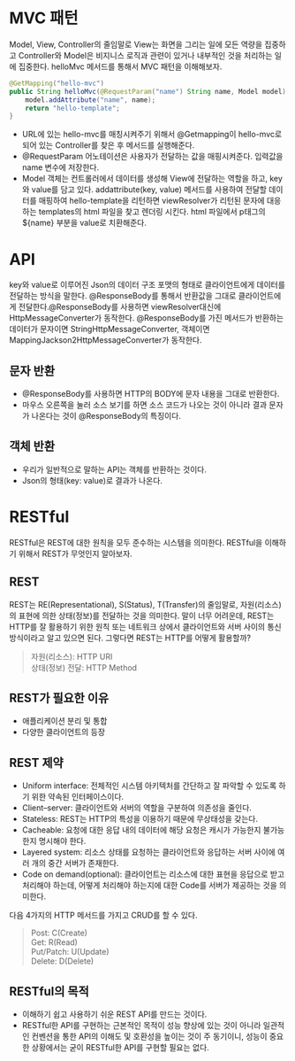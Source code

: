 # MVC 패턴
Model, View, Controller의 줄임말로 View는 화면을 그리는 일에 모든 역량을 집중하고 Controller와 Model은 비지니스 로직과 관련이 있거나 내부적인 것을 처리하는 일에 집중한다. helloMvc 메서드를 통해서 MVC 패턴을 이해해보자.

```java
@GetMapping("hello-mvc")
public String helloMvc(@RequestParam("name") String name, Model model) {
    model.addAttribute("name", name);
    return "hello-template";
}
```

- URL에 있는 hello-mvc를 매칭시켜주기 위해서 @Getmapping이 hello-mvc로 되어 있는 Controller를 찾은 후 메서드를 실행해준다.
- @RequestParam 어노테이션은 사용자가 전달하는 값을 매핑시켜준다. 입력값을 name 변수에 저장한다. 
- Model 객체는 컨트롤러에서 데이터를 생성해 View에 전달하는 역할을 하고, key와 value를 담고 있다. addattribute(key, value) 메서드를 사용하여 전달할 데이터를 매핑하여 hello-template을 리턴하면 viewResolver가 리턴된 문자에 대응하는 templates의 html 파일을 찾고 렌더링 시킨다. html 파일에서 p태그의 ${name} 부분을 value로 치환해준다.

# API
key와 value로 이루어진 Json의 데이터 구조 포맷의 형태로 클라이언트에게 데이터를 전달하는 방식을 말한다. @ResponseBody를 통해서 반환값을 그대로 클라이언트에게 전달한다.@ResponseBody를 사용하면 viewResolver대신에 HttpMessageConverter가 동작한다. @ResponseBody를 가진 메서드가 반환하는 데이터가 문자이면 StringHttpMessageConverter, 객체이면 MappingJackson2HttpMessageConverter가 동작한다.

## 문자 반환
- @ResponseBody를 사용하면 HTTP의 BODY에 문자 내용을 그대로 반환한다.
- 마우스 오른쪽을 눌러 소스 보기를 하면 소스 코드가 나오는 것이 아니라 결과 문자가 나온다는 것이 @ResponseBody의 특징이다.

## 객체 반환
- 우리가 일반적으로 말하는 API는 객체를 반환하는 것이다. 
- Json의 형태(key: value)로 결과가 나온다.

# RESTful
RESTful은 REST에 대한 원칙을 모두 준수하는 시스템을 의미한다. RESTful을 이해하기 위해서 REST가 무엇인지 알아보자.

## REST
REST는 RE(Representational), S(Status), T(Transfer)의 줄임말로, 자원(리소스)의 표현에 의한 상태(정보)를 전달하는 것을 의미한다. 말이 너무 어려운데, REST는 HTTP를 잘 활용하기 위한 원칙 또는 네트워크 상에서 클라이언트와 서버 사이의 통신 방식이라고 알고 있으면 된다. 그렇다면 REST는 HTTP를 어떻게 활용할까?

>자원(리소스): HTTP URI <br>
상태(정보) 전달: HTTP Method

## REST가 필요한 이유
- 애플리케이션 분리 및 통합
- 다양한 클라이언트의 등장

## REST 제약
- Uniform interface: 전체적인 시스템 아키텍처를 간단하고 잘 파악할 수 있도록 하기 위한 약속된 인터페이스이다.
-  Client–server: 클라이언트와 서버의 역할을 구분하여 의존성을 줄인다.
- Stateless: REST는 HTTP의 특성을 이용하기 때문에 무상태성을 갖는다.
- Cacheable: 요청에 대한 응답 내의 데이터에 해당 요청은 캐시가 가능한지 불가능 한지 명시해야 한다.
- Layered system: 리소스 상태를 요청하는 클라이언트와 응답하는 서버 사이에 여러 개의 중간 서버가 존재한다.
- Code on demand(optional): 클라이언트는 리소스에 대한 표현을 응답으로 받고 처리해야 하는데, 어떻게 처리해야 하는지에 대한 Code를 서버가 제공하는 것을 의미한다.

다음 4가지의 HTTP 메서드를 가지고 CRUD를 할 수 있다.

>Post: C(Create) <br>
Get: R(Read) <br>
Put/Patch: U(Update) <br>
Delete: D(Delete) <br>

## RESTful의 목적
- 이해하기 쉽고 사용하기 쉬운 REST API를 만드는 것이다.
- RESTful한 API를 구현하는 근본적인 목적이 성능 향상에 있는 것이 아니라 일관적인 컨벤션을 통한 API의 이해도 및 호환성을 높이는 것이 주 동기이니, 성능이 중요한 상황에서는 굳이 RESTful한 API를 구현할 필요는 없다.
